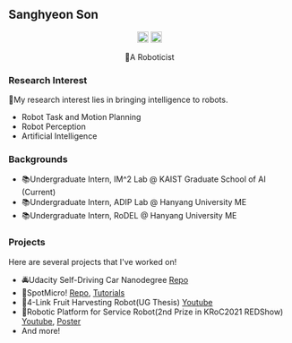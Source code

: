 ## Sanghyeon Son
<div align="center">
  <img src="https://img.shields.io/badge/PyTorch-EE4C2C?style=for-the-badge&logo=pytorch&logoColor=white" style="height:20px">
    <img src="https://img.shields.io/badge/ROS-22314E?style=for-the-badge&logo=ROS&logoColor=white" style="height:20px">
  
  <span>🤖A Roboticist</span>
</div>
  

### Research Interest
🧠My research interest lies in bringing intelligence to robots.
- Robot Task and Motion Planning
- Robot Perception
- Artificial Intelligence

### Backgrounds
- 📚Undergraduate Intern, IM^2 Lab @ KAIST Graduate School of AI (Current)
- 📚Undergraduate Intern, ADIP Lab @ Hanyang University ME
- 📚Undergraduate Intern, RoDEL @ Hanyang University ME

### Projects
Here are several projects that I've worked on!
- 🚔Udacity Self-Driving Car Nanodegree [Repo](https://github.com/ssh199898/CarND-Portfolio)
- 🐶SpotMicro! [Repo](https://github.com/Road-Balance/SpotMicroJetson), [Tutorials](https://youtu.be/RocfxXIWZd4)
- 🍊4-Link Fruit Harvesting Robot(UG Thesis) [Youtube](https://youtu.be/T1GvnUn5EBE)
- 📡Robotic Platform for Service Robot(2nd Prize in KRoC2021 REDShow)  [Youtube](https://www.youtube.com/watch?v=xmUUicy89ss), [Poster](https://drive.google.com/file/d/1XPTuaQ1Dr2OMzdcFCZf31E2WV_jKEzD6/view?usp=share_link)
- And more!
